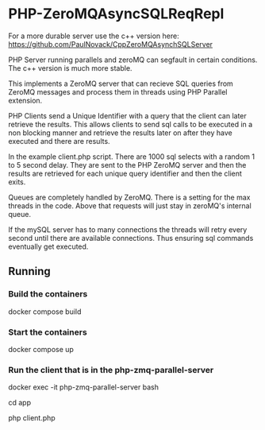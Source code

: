 # PHP-ZeroMQAsyncSQLReqRepl

For a more durable server use the c++ version here: https://github.com/PaulNovack/CppZeroMQAsynchSQLServer

PHP Server running parallels and zeroMQ can segfault in certain conditions.   The c++ version is much more stable.

This implements a ZeroMQ server that can recieve SQL queries from ZeroMQ messages and process them in threads using PHP Parallel extension.

PHP Clients send a Unique Identifier with a query that the client can later retrieve the results.   This allows clients to send sql calls to be executed in a non blocking manner and retrieve the results later on after they have executed and there are results.

In the example client.php script. There are 1000 sql selects with a random 1 to 5 second delay. They are sent to the PHP ZeroMQ server and then the results are retrieved for each unique query identifier and then the client exits.

Queues are completely handled by ZeroMQ. There is a setting for the max threads in the code.  Above that requests will just stay in zeroMQ's internal queue.

If the mySQL server has to many connections the threads will retry every second until there are available connections.  Thus ensuring sql commands eventually get executed.

## Running

### Build the containers

docker compose build

### Start the containers

docker compose up

### Run the client that is in the php-zmq-parallel-server

docker exec -it php-zmq-parallel-server bash

cd app

php client.php

